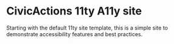 # CivicActions 11ty A11y site

Starting with the default 11ty site template, this is a simple site to demonstrate accessibility features and best practices.
